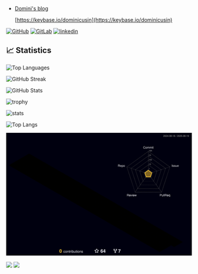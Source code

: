 
- [Domini's blog](https://dominicusin.github.io/)



  [https://keybase.io/dominicusin](https://keybase.io/dominicusin)


[![GitHub](https://img.shields.io/badge/github-%2324292e.svg?style=for-the-badge&logo=github)][github]
[![GitLab](https://img.shields.io/badge/gitlab-330F63.svg?style=for-the-badge&logo=gitlab)][gitlab]
[![linkedin](https://img.shields.io/badge/linkedin-%231E77B5.svg?style=for-the-badge&logo=linkedin)][linkedin]


[github]: https://github.com/dominicusin
[gitlab]: https://gitlab.com/dominicusin
[linkedin]: https://www.linkedin.com/in/dominicusin/

## :chart_with_upwards_trend: Statistics

![Top Languages](https://github-readme-stats.vercel.app/api/top-langs?username=dominicusin&layout=compact)

![GitHub Streak](https://github-readme-streak-stats.herokuapp.com/?user=dominicusin&border=CCC)

![GitHub Stats](https://github-readme-stats.vercel.app/api?username=dominicusin&show_icons=true)

![trophy](https://github-profile-trophy.vercel.app/?username=dominicusin&theme=gruvbox)

![stats](https://github-readme-stats.vercel.app/api?username=dominicusin&show_icons=true&theme=radical) 

![Top Langs](https://github-readme-stats.vercel.app/api/top-langs/?username=dominicusin&layout=compact&show_icons=true&title_color=fff&icon_color=79ff97&text_color=9f9f9f&bg_color=151515)


![](./profile-3d-contrib/profile-night-rainbow.svg)


<!--

![](https://komarev.com/ghpvc/?username=dominicusin)

![](https://github-readme-stats-sigma-five.vercel.app/api?username=dominicusin)


### Hi there 👋

**dominicusin/dominicusin** is a ✨ _special_ ✨ repository because its `README.md` (this file) appears on your GitHub profile.

Here are some ideas to get you started:
​
- 🔭 I’m currently working on ...
- 🌱 I’m currently learning ...
- 👯 I’m looking to collaborate on ...
- 🤔 I’m looking for help with ...
- 💬 Ask me about ...
- 📫 How to reach me: ...
- 😄 Pronouns: ...
- ⚡ Fun fact: ...
-->


![](https://komarev.com/ghpvc/?username=dominicusin&abbreviated=true)
![](https://hit.yhype.me/github/profile?account_id=497532)


[github]: https://github.com/dominicusin
[gitlab]: https://gitlab.com/dominicusin
[linkedin]: https://www.linkedin.com/in/dominicusin/
[sourcehut]: https://sr.ht/~dominicusin/

